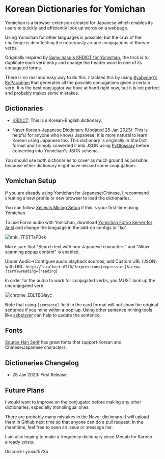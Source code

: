 # Korean Dictionaries for Yomichan
Yomichan is a browser extension created for Japanese which enables its users to quickly and efficiently look up words on a webpage.

Using Yomichan for other languages is possible, but the crux of the challenge is deinflecting the notoriously arcane conjugations of Korean verbs.

Originally inspired by [Samuihasu's KRDICT for Yomichan](https://github.com/Samuihasu/krdict-yomichan), the trick is to duplicate each verb entry and change the header word to one of its conjugated forms.

There is no real and easy way to do this. I tackled this by using [Kyubyong's KoParadigm](https://github.com/Kyubyong/KoParadigm) that generates all the possible conjugations given a certain verb. It is the best conjugator we have at hand right now, but it is not perfect and probably makes some mistakes.

## Dictionaries

- [KRDICT](https://github.com/Samuihasu/krdict-yomichan/releases): This is a Korean-English dictionary.

- [Naver Korean-Japanese Dictionary](https://mega.nz/folder/Tcw1EDaI#BcXbB_pAw7Nn2qOIVeNXTw) (Updated 28 Jan 2023): This is helpful for anyone who knows Japanese. It is more natural to learn Korean using Japanese too. This dictionary is originally in StarDict format and I simply converted it into JSON using [PyGlossary](https://github.com/ilius/pyglossary) before converting into Yomichan's JSON schema.

You should use both dictionaries to cover as much ground as possible because either dictionary might have missed some conjugations.

## Yomichan Setup

If you are already using Yomichan for Japanese/Chinese, I recommend creating a new profile or new browser to load the dictionaries.

You can follow [Xelieu's Mining Setup](https://rentry.co/mining) if this is your first time using Yomichan.

To use Forvo audio with Yomichan, download [Yomichan Forvo Server for Anki](https://ankiweb.net/shared/info/580654285) and change the language in the add-on configs to "ko".

![anki_7FSTTaP0ek](https://user-images.githubusercontent.com/33834537/215238526-d6740711-f2ed-45da-9c22-d2c461c90162.png)

Make sure that "Search text with non-Japanese characters" and "Allow scanning popup content" is enabled.

Under Audio->Configure audio playback sources, add Custom URL (JSON) with URL: `http://localhost:8770/?expression={expression}&term={term}&reading={reading}`

In order for the audio to work for conjugated verbs, you MUST look up the unconjugated verb.

![chrome_EBLTBGlayc](https://user-images.githubusercontent.com/33834537/215238481-2d3bf7a4-9b3a-4365-a73f-47f4c34f9b60.png)

Note that using `{sentence}` field in the card format will not show the original sentence if you mine within a pop-up. Using other sentence mining tools like [asbplayer](https://github.com/killergerbah/asbplayer) can help to update the sentence.

## Fonts

[Source Han Serif](https://source.typekit.com/source-han-serif/?scid=social71226596) has great fonts that support Korean and Chinese/Japanese characters.

## Dictionaries Changelog

- 28 Jan 2023: First Release

## Future Plans

I would want to improve on the conjugator before making any other dictionaries, especially monolingual ones.

There are probably many mistakes in the Naver dictionary; I will upload them in Github next time so that anyone can do a pull request. In the meantime, feel free to open an issue or message me.

I am also hoping to make a frequency dictionary since Mecab for Korean already exists.

Discord: Lyroxi#5735
